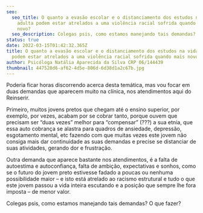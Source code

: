 ```yaml
---
seo:
  seo_title: O quanto a evasão escolar e o distanciamento dos estudos na vida
    adulta podem estar atrelados a uma violência racial sofrida quando mais
    novo?
  seo_description: Colegas psis, como estamos manejando tais demandas? O que fazer?
status: true
date: 2022-03-15T01:42:32.365Z
title: O quanto a evasão escolar e o distanciamento dos estudos na vida adulta
  podem estar atrelados a uma violência racial sofrida quando mais novo?
author: Psicóloga Natália Aparecida da Silva CRP 06/144439
thumbnail: 447528d6-af62-4d5e-806d-6d38d1a2c67b.jpg
---
```

Poderia ficar horas discorrendo acerca desta temática, mas vou focar em duas demandas que aparecem muito na clínica, nos atendimentos aqui do Reinserir. 

Primeiro, muitos jovens pretos que chegam até o ensino superior, por exemplo, por vezes, acabam por se cobrar tanto, porque ouvem que precisam ser “duas vezes” melhor para “compensar” (???) a sua etnia, que essa auto cobrança se alastra para quadros de ansiedade, depressão, esgotamento mental, etc fazendo com que muitas vezes este jovem não consiga mais dar continuidade as suas demandas e precise se distanciar de suas atividades, gerando dor e frustração.

Outra demanda que aparece bastante nos atendimentos, é a falta de autoestima e autoconfiança, falta de ambição, expectativas e sonhos, como se o futuro do jovem preto estivesse fadado a poucas ou nenhuma possibilidade maior – e isto está atrelado ao racismo estrutural e tudo o que este jovem passou a vida inteira escutando e a posição que sempre lhe fora imposta –  de menor valor. 

Colegas psis, como estamos manejando tais demandas? O que fazer?